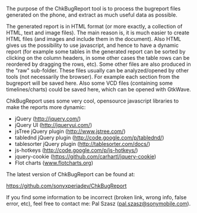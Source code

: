 The purpose of the ChkBugReport tool is to process the bugreport files generated on the phone, and
extract as much useful data as possible.

The generated report is in HTML format (or more exactly, a collection of HTML, text and image files).
The main reason is, it is much easier to create HTML files (and images and include them in the document).
Also HTML gives us the possibility to use javascript, and hence to have a dynamic report (for example
some tables in the generated report can be sorted by clicking on the column headers, in some other
cases the table rows can be reordered by dragging the rows, etc). Some other files are also produced
in the "raw" sub-folder. These files usually can be analyzed/opened by other tools (not necessarily the
browser). For example each section from the bugreport will be saved here. Also some VCD files
(containing some timelines/charts) could be saved here, which can be opened with GtkWave.

ChkBugReport uses some very cool, opensource javascript libraries to make the reports more dynamic:
 * jQuery (http://jquery.com/)
 * jQuery UI (http://jqueryui.com/)
 * jsTree jQuery plugin (http://www.jstree.com/)
 * tablednd jQuery plugin (http://code.google.com/p/tablednd/)
 * tablesorter jQuery plugin (http://tablesorter.com/docs/)
 * js-hotkeys (http://code.google.com/p/js-hotkeys/)
 * jquery-cookie (https://github.com/carhartl/jquery-cookie)
 * Flot charts (www.flotcharts.org)

The latest version of ChkBugReport can be found at:

  https://github.com/sonyxperiadev/ChkBugReport

If you find some information to be incorrect (broken link, wrong info, false error, etc), feel free
to contact me: Pal Szasz (pal.szasz@sonymobile.com).

